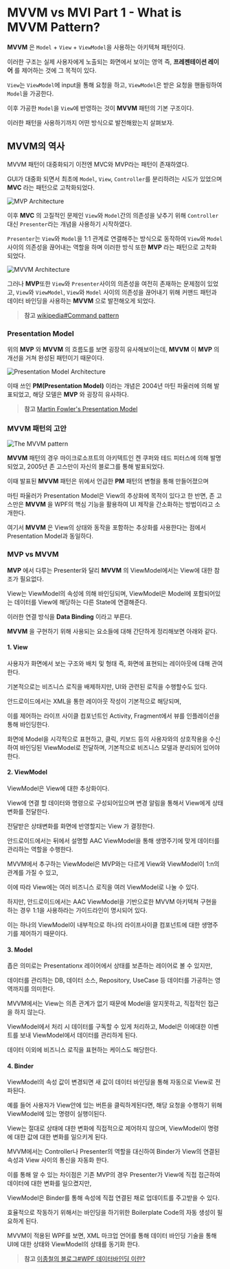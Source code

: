 # MVVM vs MVI Part 1 - What is MVVM Pattern?

**MVVM** 은 `Model` + `View` + `ViewModel`을 사용하는 아키텍쳐 패턴이다.

이러한 구조는 실제 사용자에게 노출되는 화면에서 보이는 영역 즉, **프레젠테이션 레이어** 를 제어하는 것에 그 목적이 있다. 

`View`는 `ViewModel`에 input을 통해 요청을 하고, `ViewModel`은 받은 요청을 핸들링하여 `Model`을 가공한다.

이후 가공한 `Model`을 `View`에 반영하는 것이 **MVVM** 패턴의 기본 구조이다.

이러한 패턴을 사용하기까지 어떤 방식으로 발전해왔는지 살펴보자.

## MVVM의 역사

MVVM 패턴이 대중화되기 이전엔 MVC와 MVP라는 패턴이 존재하였다.

GUI가 대중화 되면서 최초에 `Model`, `View`, `Controller`를 분리하려는 시도가 있었으며 **MVC** 라는 패턴으로 고착화되었다.

![MVP Architecture](https://imgur.com/4DuJsmi.jpg)

이후 **MVC** 의 고질적인 문제인 `View`와 `Model`간의 의존성을 낮추기 위해 `Controller` 대신 `Presenter`라는 개념을 사용하기 시작하였다.

`Presenter`는 `View`와 `Model`을 1:1 관계로 연결해주는 방식으로 동작하여 `View`와 `Model`사이의 의존성을 끊어내는 역할을 하며 이러한 방식 또한 **MVP** 라는 패턴으로 고착화 되었다.

![MVVM Architecture](https://imgur.com/3rbkLy2.jpg)

그러나 **MVP**또한 `View`와 `Presenter`사이의 의존성을 여전히 존재하는 문제점이 있었고, `View`와 `ViewModel`, `View`와 `Model` 사이의 의존성을 끊어내기 위해 커맨드 패턴과 데이터 바인딩을 사용하는 **MVVM** 으로 발전해오게 되었다.

> **참고** [wikipedia#Command pattern](https://en.wikipedia.org/wiki/Command_pattern)

### Presentation Model

위의 **MVP** 와 **MVVM** 의 흐름도를 보면 굉장히 유사해보이는데, **MVVM** 이 **MVP** 의 개선을 거쳐 완성된 패턴이기 때문이다.

![Presentation Model Architecture](https://imgur.com/tiDQQQx.jpg)

이때 쓰인 **PM(Presentation Model)** 이라는 개념은 2004년 마틴 파울러에 의해 발표되었고, 해당 모델은 **MVP** 와 굉장히 유사하다.

> **참고** [Martin Fowler's Presentation Model](https://martinfowler.com/eaaDev/PresentationModel.html)

### MVVM 패턴의 고안

![The MVVM pattern](https://docs.microsoft.com/en-us/xamarin/xamarin-forms/enterprise-application-patterns/mvvm-images/mvvm.png)

**MVVM** 패턴의 경우 마이크로소프트의 아키텍트인 켄 쿠퍼와 테드 피터스에 의해 발명되었고, 2005년 존 고스만이 자신의 블로그를 통해 발표되었다.

이때 발표된 **MVVM** 패턴은 위에서 언급한 **PM** 패턴의 변형을 통해 만들어졌으며

마틴 파울러가 Presentation Model은 View의 추상화에 목적이 있다고 한 반면, 존 고스만은 **MVVM** 을 WPF의 핵심 기능을 활용하여 UI 제작을 간소화하는 방법이라고 소개한다.

여기서 **MVVM** 은 View의 상태와 동작을 포함하는 추상화를 사용한다는 점에서 Presentation Model과 동일하다.

### MVP vs MVVM

**MVP** 에서 다루는 Presenter와 달리 **MVVM** 의 ViewModel에서는 View에 대한 참조가 필요없다.

View는 ViewModel의 속성에 의해 바인딩되며, ViewModel은 Model에 포함되어있는 데이터를 View에 해당하는 다른 State에 연결해준다.

이러한 연결 방식을 **Data Binding** 이라고 부른다.

**MVVM** 을 구현하기 위해 사용되는 요소들에 대해 간단하게 정리해보면 아래와 같다.

#### 1. View
사용자가 화면에서 보는 구조와 배치 및 형태 즉, 화면에 표현되는 레이아웃에 대해 관여한다. 

기본적으로는 비즈니스 로직을 배제하지만, UI와 관련된 로직을 수행할수도 있다.

안드로이드에서는 XML을 통한 레이아웃 작성이 기본적으로 해당되며, 

이를 제어하는 라이프 사이클 컴포넌트인 Activity, Fragment에서 뷰를 인플레이션을 통해 바인딩한다.

화면에 Model을 시각적으로 표현하고, 클릭, 키보드 등의 사용자와의 상호작용을 수신하여 바인딩된 ViewModel로 전달하며, 기본적으로 비즈니스 모델과 분리되어 있어야한다.

#### 2. ViewModel

ViewModel은 View에 대한 추상화이다.

View에 연결 할 데이터와 명령으로 구성되어있으며 변경 알림을 통해서 View에게 상태 변화를 전달한다. 

전달받은 상태변화를 화면에 반영할지는 View 가 결정한다. 

안드로이드에서는 뒤에서 설명할 AAC ViewModel을 통해 생명주기에 맞게 데이터를 관리하는 역할을 수행한다.

MVVM에서 추구하는 ViewModel은 MVP와는 다르게 View와 ViewModel이 1:n의 관계를 가질 수 있고, 

이에 따라 View에는 여러 비즈니스 로직을 여러 ViewModel로 나눌 수 있다.

하지만, 안드로이드에서는 AAC ViewModel을 기반으로한 MVVM 아키텍쳐 구현을 하는 경우 1:1을 사용하라는 가이드라인이 명시되어 있다. 

이는 하나의 ViewModel이 내부적으로 하나의 라이프사이클 컴포넌트에 대한 생명주기를 제어하기 때문이다.

#### 3. Model

좁은 의미로는 Presentationx 레이어에서 상태를 보존하는 레이어로 볼 수 있지만, 

데이터를 관리하는 DB, 데이터 소스, Repository, UseCase 등 데이터를 가공하는 영역까지를 의미한다. 

MVVM에서는 View는 의존 관계가 없기 때문에 Model을 알지못하고, 직접적인 접근을 하지 않는다.

ViewModel에서 처리 시 데이터를 구독할 수 있게 처리하고, Model은 이에대한 이벤트를 보내 ViewModel에서 데이터를 관리하게 된다.

데이터 이외에 비즈니스 로직을 표현하는 케이스도 해당한다.

#### 4. Binder

ViewModel의 속성 값이 변경되면 새 값이 데이터 바인딩을 통해 자동으로 View로 전파된다. 

예를 들어 사용자가 View안에 있는 버튼을 클릭하게된다면, 해당 요청을 수행하기 위해 ViewModel에 있는 명령이 실행이된다. 

View는 절대로 상태에 대한 변화에 직접적으로 제어하지 않으며, ViewModel이 명령에 대한 값에 대한 변화를 일으키게 된다.

MVVM에서는 Controller나 Presenter의 역할을 대신하여 Binder가 View의 연결된 속성과 View 사이의 통신을 자동화 한다. 

이를 통해 알 수 있는 차이점은 기존 MVP의 경우 Presenter가 View에 직접 접근하여 데이터에 대한 변화를 일으켰지만, 

ViewModel은 Binder를 통해 속성에 직접 연결된 채로 업데이트를 주고받을 수 있다.

효율적으로 작동하기 위해서는 바인딩을 하기위한 Boilerplate Code의 자동 생성이 필요하게 된다.

MVVM이 적용된 WPF를 보면, XML 마크업 언어를 통해 데이터 바인딩 기술을 통해 UI에 대한 상태와 ViewModel의 상태를 동기화 한다.

> **참고** [이종철의 블로그#WPF 데이터바인딩 이란?](https://m.blog.naver.com/PostView.naver?isHttpsRedirect=true&blogId=leejongcheol2018&logNo=221452069250)